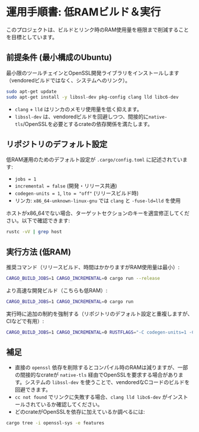 # 運用手順書: 低RAMビルド＆実行

このプロジェクトは、ビルドとリンク時のRAM使用量を極限まで削減することを目標としています。

## 前提条件 (最小構成のUbuntu)
最小限のツールチェインとOpenSSL開発ライブラリをインストールします（vendoredビルドではなく、システムへのリンク）。

```bash
sudo apt-get update
sudo apt-get install -y libssl-dev pkg-config clang lld libc6-dev
```

- `clang` + `lld` はリンカのメモリ使用量を低く抑えます。
- `libssl-dev` は、vendoredビルドを回避しつつ、間接的に`native-tls`/OpenSSLを必要とするcrateの依存関係を満たします。

## リポジトリのデフォルト設定
低RAM運用のためのデフォルト設定が `.cargo/config.toml` に記述されています:

- `jobs = 1`
- `incremental = false` (開発・リリース共通)
- `codegen-units = 1`, `lto = "off"` (リリースビルド時)
- リンカ: `x86_64-unknown-linux-gnu` では `clang` と `-fuse-ld=lld` を使用

ホストがx86_64でない場合、ターゲットセクションのキーを適宜修正してください。以下で確認できます:

```bash
rustc -vV | grep host
```

## 実行方法 (低RAM)
推奨コマンド（リリースビルド、時間はかかりますがRAM使用量は最小）:

```bash
CARGO_BUILD_JOBS=1 CARGO_INCREMENTAL=0 cargo run --release
```

より高速な開発ビルド（こちらも低RAM）:

```bash
CARGO_BUILD_JOBS=1 CARGO_INCREMENTAL=0 cargo run
```

実行時に追加の制約を強制する（リポジトリのデフォルト設定と重複しますが、CIなどで有用）:

```bash
CARGO_BUILD_JOBS=1 CARGO_INCREMENTAL=0 RUSTFLAGS="-C codegen-units=1 -C lto=off" cargo run --release
```

## 補足
- 直接の `openssl` 依存を削除するとコンパイル時のRAMは減りますが、一部の間接的なcrateが `native-tls` 経由でOpenSSLを要求する場合があります。システムの `libssl-dev` を使うことで、vendoredなCコードのビルドを回避できます。
- `cc not found` でリンクに失敗する場合、`clang lld libc6-dev` がインストールされているか確認してください。
- どのcrateがOpenSSLを依存に加えているか調べるには:

```bash
cargo tree -i openssl-sys -e features
```
